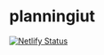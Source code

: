 # planningiut

[![Netlify Status](https://api.netlify.com/api/v1/badges/9d54a6f2-71ff-4cd6-9eea-3c9c5cf6f0b2/deploy-status)](https://app.netlify.com/sites/planningiut/deploys)
